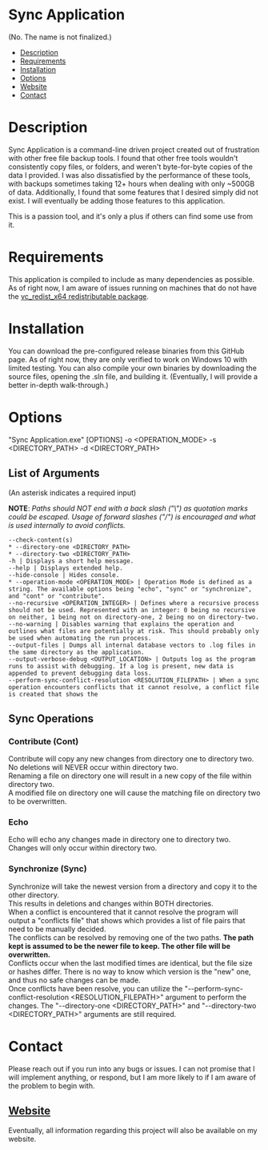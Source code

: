 # Sync Application
(No. The name is not finalized.)

- [Description](#description)
- [Requirements](#requirements)
- [Installation](#installation)
- [Options](#options)
- [Website](#website)
- [Contact](#contact)

# Description
Sync Application is a command-line driven project created out of frustration with other free file backup tools. I found that other free tools wouldn't consistently copy files, or folders, and weren't byte-for-byte copies of the data I provided. I was also dissatisfied by the performance of these tools, with backups sometimes taking 12+ hours when dealing with only ~500GB of data.
Additionally, I found that some features that I desired simply did not exist.
    I will eventually be adding those features to this application.


This is a passion tool, and it's only a plus if others can find some use from it.

# Requirements
This application is compiled to include as many dependencies as possible.
As of right now, I am aware of issues running on machines that do not have the [vc_redist_x64 redistributable package](https://docs.microsoft.com/en-us/cpp/windows/latest-supported-vc-redist?view=msvc-170).

# Installation
You can download the pre-configured release binaries from this GitHub page. As of right now, they are only verified to work on Windows 10 with limited testing.
You can also compile your own binaries by downloading the source files, opening the .sln file, and building it.
(Eventually, I will provide a better in-depth walk-through.)

# Options
"Sync Application.exe" [OPTIONS] -o <OPERATION_MODE> -s <DIRECTORY_PATH> -d <DIRECTORY_PATH>
## List of Arguments
(An asterisk indicates a required input)

**NOTE**: *Paths should NOT end with a back slash ("\\") as quotation marks could be escaped. Usage of forward slashes ("/") is encouraged and what is used internally to avoid conflicts.*
```
--check-content(s)
* --directory-one <DIRECTORY_PATH>
* --directory-two <DIRECTORY_PATH>
-h | Displays a short help message.
--help | Displays extended help.
--hide-console | Hides console.
* --operation-mode <OPERATION_MODE> | Operation Mode is defined as a string. The available options being "echo", "sync" or "synchronize", and "cont" or "contribute".
--no-recursive <OPERATION_INTEGER> | Defines where a recursive process should not be used. Represented with an integer: 0 being no recursive on neither, 1 being not on directory-one, 2 being no on directory-two.
--no-warning | Disables warning that explains the operation and outlines what files are potentially at risk. This should probably only be used when automating the run process.
--output-files | Dumps all internal database vectors to .log files in the same directory as the application.
--output-verbose-debug <OUTPUT_LOCATION> | Outputs log as the program runs to assist with debugging. If a log is present, new data is appended to prevent debugging data loss.
--perform-sync-conflict-resolution <RESOLUTION_FILEPATH> | When a sync operation encounters conflicts that it cannot resolve, a conflict file is created that shows the 
```
## Sync Operations

### Contribute (Cont)
Contribute will copy any new changes from directory one to directory two.  
No deletions will NEVER occur within directory two.  
Renaming a file on directory one will result in a new copy of the file within directory two.  
A modified file on directory one will cause the matching file on directory two to be overwritten.
### Echo
Echo will echo any changes made in directory one to directory two.  
Changes will only occur within directory two.  

### Synchronize (Sync)
Synchronize will take the newest version from a directory and copy it to the other directory.  
This results in deletions and changes within BOTH directories.  
When a conflict is encountered that it cannot resolve the program will output a "conflicts file" that shows which provides a list of file pairs that need to be manually decided.  
The conflicts can be resolved by removing one of the two paths. **The path kept is assumed to be the newer file to keep. The other file will be overwritten.**  
Conflicts occur when the last modified times are identical, but the file size or hashes differ. There is no way to know which version is the "new" one, and thus no safe changes can be made.  
Once conflicts have been resolve, you can utilize the "--perform-sync-conflict-resolution <RESOLUTION_FILEPATH>" argument to perform the changes. The "--directory-one <DIRECTORY_PATH>" and "--directory-two <DIRECTORY_PATH>" arguments are still required.  

# Contact
Please reach out if you run into any bugs or issues.
I can not promise that I will implement anything, or respond, but I am more likely to if I am aware of the problem to begin with.

## [Website](https://www.jadinheaston.com/)
Eventually, all information regarding this project will also be available on my website.
